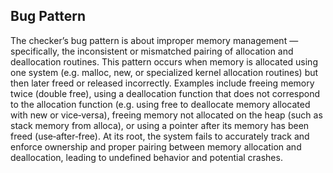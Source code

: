 ## Bug Pattern

The checker’s bug pattern is about improper memory management — specifically, the inconsistent or mismatched pairing of allocation and deallocation routines. This pattern occurs when memory is allocated using one system (e.g. malloc, new, or specialized kernel allocation routines) but then later freed or released incorrectly. Examples include freeing memory twice (double free), using a deallocation function that does not correspond to the allocation function (e.g. using free to deallocate memory allocated with new or vice‐versa), freeing memory not allocated on the heap (such as stack memory from alloca), or using a pointer after its memory has been freed (use‐after‐free). At its root, the system fails to accurately track and enforce ownership and proper pairing between memory allocation and deallocation, leading to undefined behavior and potential crashes.